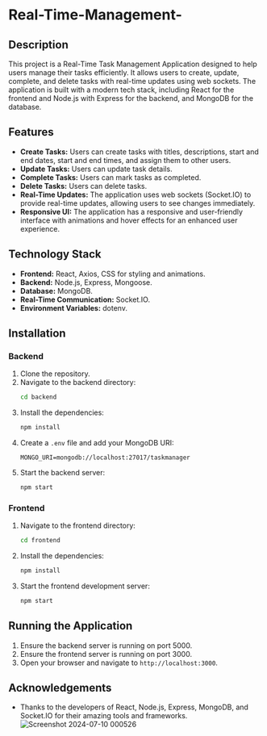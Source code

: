 # Real-Time-Management-

## Description

This project is a Real-Time Task Management Application designed to help users manage their tasks efficiently. It allows users to create, update, complete, and delete tasks with real-time updates using web sockets. The application is built with a modern tech stack, including React for the frontend and Node.js with Express for the backend, and MongoDB for the database.

## Features

- **Create Tasks:** Users can create tasks with titles, descriptions, start and end dates, start and end times, and assign them to other users.
- **Update Tasks:** Users can update task details.
- **Complete Tasks:** Users can mark tasks as completed.
- **Delete Tasks:** Users can delete tasks.
- **Real-Time Updates:** The application uses web sockets (Socket.IO) to provide real-time updates, allowing users to see changes immediately.
- **Responsive UI:** The application has a responsive and user-friendly interface with animations and hover effects for an enhanced user experience.

## Technology Stack

- **Frontend:** React, Axios, CSS for styling and animations.
- **Backend:** Node.js, Express, Mongoose.
- **Database:** MongoDB.
- **Real-Time Communication:** Socket.IO.
- **Environment Variables:** dotenv.

## Installation

### Backend

1. Clone the repository.
2. Navigate to the backend directory:
    ```bash
    cd backend
    ```
3. Install the dependencies:
    ```bash
    npm install
    ```
4. Create a `.env` file and add your MongoDB URI:
    ```
    MONGO_URI=mongodb://localhost:27017/taskmanager
    ```
5. Start the backend server:
    ```bash
    npm start
    ```

### Frontend

1. Navigate to the frontend directory:
    ```bash
    cd frontend
    ```
2. Install the dependencies:
    ```bash
    npm install
    ```
3. Start the frontend development server:
    ```bash
    npm start
    ```

## Running the Application

1. Ensure the backend server is running on port 5000.
2. Ensure the frontend server is running on port 3000.
3. Open your browser and navigate to `http://localhost:3000`.

## Acknowledgements

- Thanks to the developers of React, Node.js, Express, MongoDB, and Socket.IO for their amazing tools and frameworks.
![Screenshot 2024-07-10 000526](https://github.com/itsRiddhiPandey/Real-Time-Management-/assets/146252460/c68d5018-ec00-4398-824c-0dfa0870f64c)
